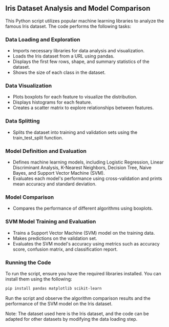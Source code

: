 ## Iris Dataset Analysis and Model Comparison

This Python script utilizes popular machine learning libraries to analyze the famous Iris dataset. The code performs the following tasks:

### Data Loading and Exploration
- Imports necessary libraries for data analysis and visualization.
- Loads the Iris dataset from a URL using pandas.
- Displays the first few rows, shape, and summary statistics of the dataset.
- Shows the size of each class in the dataset.

### Data Visualization
- Plots boxplots for each feature to visualize the distribution.
- Displays histograms for each feature.
- Creates a scatter matrix to explore relationships between features.

### Data Splitting
- Splits the dataset into training and validation sets using the train_test_split function.

### Model Definition and Evaluation
- Defines machine learning models, including Logistic Regression, Linear Discriminant Analysis, K-Nearest Neighbors, Decision Tree, Naive Bayes, and Support Vector Machine (SVM).
- Evaluates each model's performance using cross-validation and prints mean accuracy and standard deviation.

### Model Comparison
- Compares the performance of different algorithms using boxplots.

### SVM Model Training and Evaluation
- Trains a Support Vector Machine (SVM) model on the training data.
- Makes predictions on the validation set.
- Evaluates the SVM model's accuracy using metrics such as accuracy score, confusion matrix, and classification report.

### Running the Code
To run the script, ensure you have the required libraries installed. You can install them using the following:
```bash
pip install pandas matplotlib scikit-learn
```

Run the script and observe the algorithm comparison results and the performance of the SVM model on the Iris dataset.

Note: The dataset used here is the Iris dataset, and the code can be adapted for other datasets by modifying the data loading step.
